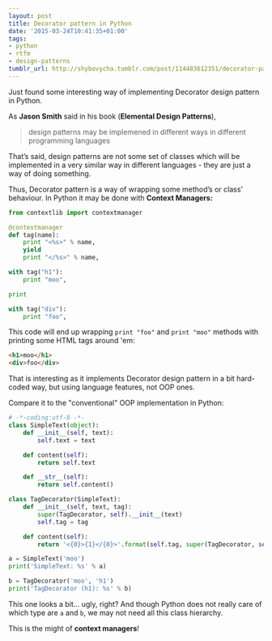 ```yaml
---
layout: post
title: Decorator pattern in Python
date: '2015-03-24T10:41:35+01:00'
tags:
- python
- rtfm
- design-patterns
tumblr_url: http://shybovycha.tumblr.com/post/114483612351/decorator-pattern-in-python
---
```


Just found some interesting way of implementing Decorator design pattern in Python.

As **Jason Smith** said in his book (**Elemental Design Patterns**),

> design patterns may be implemened in different ways in different programming languages

That’s said, design patterns are not some set of classes which will be implemented in a very similar way in different languages - they are just a way of doing something.

Thus, Decorator pattern is a way of wrapping some method’s or class’ behaviour. In Python it may be done with **Context Managers:**

```python
from contextlib import contextmanager

@contextmanager
def tag(name):
    print "<%s>" % name,
    yield
    print "</%s>" % name,

with tag("h1"):
    print "moo",

print

with tag("div"):
    print "foo",
```

This code will end up wrapping `print "foo"` and `print "moo"` methods with printing some HTML tags around 'em:

```html
<h1>moo</h1>
<div>foo</div>
```

That is interesting as it implements Decorator design pattern in a bit hard-coded way, but using language features, not OOP ones.

Compare it to the "conventional" OOP implementation in Python:

```python
# -*-coding:utf-8 -*-
class SimpleText(object):
    def __init__(self, text):
        self.text = text

    def content(self):
        return self.text

    def __str__(self):
        return self.content()

class TagDecorator(SimpleText):
    def __init__(self, text, tag):
        super(TagDecorator, self).__init__(text)
        self.tag = tag

    def content(self):
        return '<{0}>{1}</{0}>'.format(self.tag, super(TagDecorator, self).content())

a = SimpleText('moo')
print('SimpleText: %s' % a)

b = TagDecorator('moo', 'h1')
print('TagDecorator (h1): %s' % b)
```

This one looks a bit... ugly, right? And though Python does not really care of which type are `a` and `b`, we may not need all this class hierarchy.

This is the might of **context managers**!

